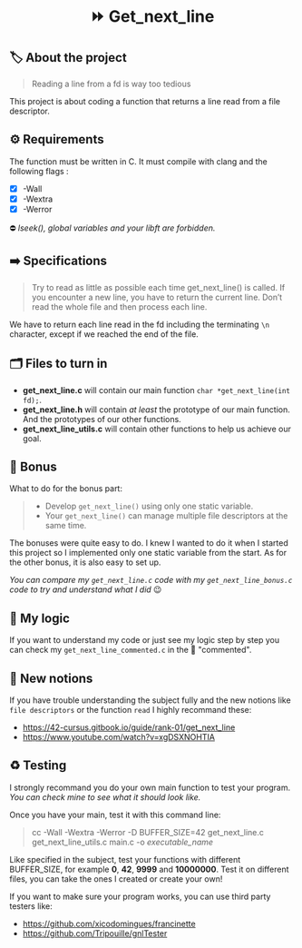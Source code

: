<h1 align="center"> ⏩ <strong>Get_next_line</strong> </h1>

## 🏷️ **About the project**
> Reading a line from a fd is way too tedious

This project is about coding a function that returns a line read from a file descriptor.

## ⚙️ **Requirements**
The function must be written in C. It must compile with clang and the following flags :
- [x] -Wall
- [x] -Wextra
- [x] -Werror

⛔ *lseek(), global variables and your libft are forbidden.*

## ➡️ **Specifications**
> Try to read as little as possible each time get_next_line() is called. If you encounter a new line, you have to return the current line. Don’t read the whole file and then process each line.

We have to return each line read in the fd including the terminating `\n` character, except if we reached the end of the file.

## 🗂️ **Files to turn in**
- **get_next_line.c** will contain our main function `char *get_next_line(int fd);`.
- **get_next_line.h** will contain *at least* the prototype of our main function. And the prototypes of our other functions.
- **get_next_line_utils.c** will contain other functions to help us achieve our goal.

## 📍 **Bonus**
What to do for the bonus part:
> - Develop `get_next_line()` using only one static variable.
> - Your `get_next_line()` can manage multiple file descriptors at the same time.

The bonuses were quite easy to do. I knew I wanted to do it when I started this project so I implemented only one static variable from the start.
As for the other bonus, it is also easy to set up.

*You can compare my `get_next_line.c` code with my `get_next_line_bonus.c` code to try and understand what I did* 😉

## 🦕 **My logic**
If you want to understand my code or just see my logic step by step you can check my `get_next_line_commented.c` in the 📁 "commented".

## 🧠 **New notions**
If you have trouble understanding the subject fully and the new notions like `file descriptors` or the function `read` I highly recommand these:

- https://42-cursus.gitbook.io/guide/rank-01/get_next_line
- https://www.youtube.com/watch?v=xgDSXNOHTIA

## ♻️ **Testing**
I strongly recommand you do your own main function to test your program. *You can check mine to see what it should look like.*

Once you have your main, test it with this command line:
> cc -Wall -Wextra -Werror -D BUFFER_SIZE=42 get_next_line.c get_next_line_utils.c main.c -o *executable_name*

Like specified in the subject, test your functions with different BUFFER_SIZE, for example **0**, **42**, **9999** and **10000000**.
Test it on different files, you can take the ones I created or create your own!

If you want to make sure your program works, you can use third party testers like:
- https://github.com/xicodomingues/francinette
- https://github.com/Tripouille/gnlTester
